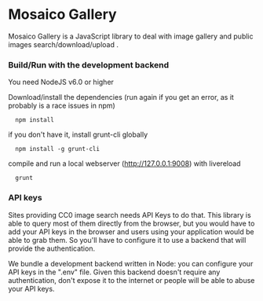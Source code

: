 # Mosaico Gallery

Mosaico Gallery is a JavaScript library to deal with image gallery and public images search/download/upload .

### Build/Run with the development backend

You need NodeJS v6.0 or higher

Download/install the dependencies (run again if you get an error, as it probably is a race issues in npm)
```
  npm install
```
if you don't have it, install grunt-cli globally
```
  npm install -g grunt-cli
```
compile and run a local webserver (http://127.0.0.1:9008) with livereload
```
  grunt
```

### API keys 

Sites providing CC0 image search needs API Keys to do that.
This library is able to query most of them directly from the browser, but you would have to add your API keys in the browser and users using your application would be able to grab them.
So you'll have to configure it to use a backend that will provide the authentication.

We bundle a development backend written in Node: you can configure your API keys in the ".env" file. Given this backend doesn't require any authentication, don't expose it to the internet or people will be able to abuse your API keys.
